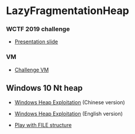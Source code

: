 # LazyFragmentationHeap
### WCTF 2019 challenge

+ [Presentation slide](LazyFragmentationHeap_slide.pdf)

### VM

+ [Challenge VM](https://drive.google.com/drive/folders/1et5eFsiGoWmVQRgWT-sZyybLwfz7FG9R?usp=sharing)


## Windows 10 Nt heap
+ [Windows Heap Exploitation](https://www.slideshare.net/AngelBoy1/windows-10-nt-heap-exploitation-chinese-version) (Chinese version)
	
+ [Windows Heap Exploitation](https://www.slideshare.net/AngelBoy1/windows-10-nt-heap-exploitation-english-version) (English version)

+ [Play with FILE structure](https://www.slideshare.net/AngelBoy1/play-with-file-structure-yet-another-binary-exploit-technique)